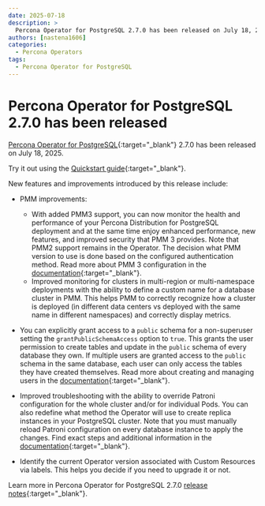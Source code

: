 ```yaml
---
date: 2025-07-18
description: >
  Percona Operator for PostgreSQL 2.7.0 has been released on July 18, 2025.
authors: [nastena1606]
categories:
  - Percona Operators
tags:
  - Percona Operator for PostgreSQL
---
```


# Percona Operator for PostgreSQL 2.7.0 has been released

<!-- more -->

[Percona Operator for PostgreSQL](https://docs.percona.com/percona-operator-for-postgresql/2.0/){:target="_blank"} 2.7.0 has been released on July 18, 2025.

Try it out using the [Quickstart guide](https://docs.percona.com/percona-operator-for-postgresql/2.0/quickstart.html){:target="_blank"}.

New features and improvements introduced by this release include:

* PMM improvements:

   * With added PMM3 support, you can now monitor the health and performance of your Percona Distribution for PostgreSQL deployment and at the same time enjoy enhanced performance, new features, and improved security that PMM 3 provides. Note that PMM2 support remains in the Operator. The decision what PMM version to use is done based on the configured authentication method. Read more about PMM 3 configuration in the [documentation](https://docs.percona.com/percona-operator-for-postgresql/2.0/monitoring.html){:target="_blank"}.
   * Improved monitoring for clusters in multi-region or multi-namespace deployments with the ability to define a custom name for a database cluster in PMM. This helps PMM to correctly recognize how a cluster is deployed (in different data centers vs deployed with the same name in different namespaces) and correctly display metrics.

* You can explicitly grant access to a `public` schema for a non-superuser setting the `grantPublicSchemaAccess` option to `true`. This grants the user permission to create tables and update in the `public` schema of every database they own. If multiple users are granted access to the `public` schema in the same database, each user can only access the tables they have created themselves. Read more about creating and managing users in the [documentation](https://docs.percona.com/percona-operator-for-postgresql/2.0/users.html){:target="_blank"}.

* Improved troubleshooting with the ability to override Patroni configuration for the whole cluster and/or for individual Pods. You can also redefine what method the Operator will use to create replica instances in your PostgreSQL cluster. Note that you must manually reload Patroni configuration on every database instance to apply the changes. Find exact steps and additional information in the [documentation](https://docs.percona.com/percona-operator-for-postgresql/2.0/manage-manually.html){:target="_blank"}.

* Identify the current Operator version associated with Custom Resources via labels. This helps you decide if you need to upgrade it or not.

Learn more in Percona Operator for PostgreSQL 2.7.0 [release notes](https://docs.percona.com/percona-operator-for-postgresql/2.0/ReleaseNotes/Kubernetes-Operator-for-PostgreSQL-RN2.7.0.html){:target="_blank"}.



